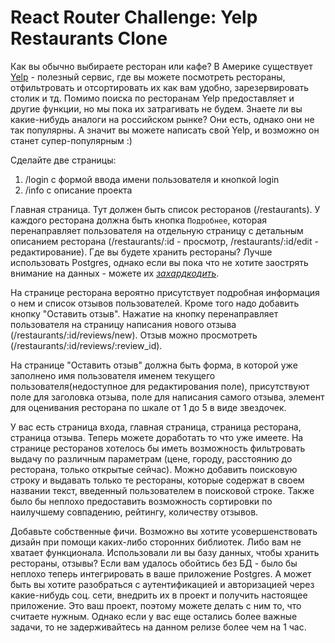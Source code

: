 # React Router Challenge: Yelp Restaurants Clone

Как вы обычно выбираете ресторан или кафе? В Америке существует [Yelp](https://www.yelp.com/search?cflt=restaurants&find_loc=San+Francisco%2C+CA) - полезный сервис, где вы можете посмотреть рестораны, отфильтровать и отсортировать их как вам удобно, зарезервировать столик и тд. Помимо поиска по ресторанам Yelp предоставляет и другие функции, но мы пока их затрагивать не будем. Знаете ли вы какие-нибудь аналоги на российском рынке? Они есть, однако они не так популярны. А значит вы можете написать свой Yelp, и возможно он станет супер-популярным :)

Сделайте две страницы:
1. /login с формой ввода имени пользователя и кнопкой login
2. /info с описание проекта

Главная страница. Тут должен быть список ресторанов (/restaurants). У каждого ресторана должна быть кнопка `Подробнее`, которая перенаправляет пользователя на отдельную страницу с детальным описанием ресторана (/restaurants/:id - просмотр, /restaurants/:id/edit - редактирование). Где вы будете хранить рестораны? Лучше использовать Postgres, однако если вы пока что не хотите заострять внимание на данных - можете их [*захардкодить*](https://en.wikipedia.org/wiki/Hard_coding).

На странице ресторана вероятно присутствует подробная информация о нем и список отзывов пользователей. Кроме того надо добавить кнопку "Оставить отзыв". Нажатие на кнопку перенаправляет пользователя на страницу написания нового отзыва (/restaurants/:id/reviews/new). Отзыв можно просмотреть (/restaurants/:id/reviews/:review_id).

На странице "Оставить отзыв" должна быть форма, в которой уже заполнено имя пользователя именем текущего пользователя(недоступное для редактирования поле), присутствуют поле для заголовка отзыва, поле для написания самого отзыва, элемент для оценивания ресторана по шкале от 1 до 5 в виде звездочек.

У вас есть страница входа, главная страница, страница ресторана, страница отзыва. Теперь можете доработать то что уже имеете. На странице ресторанов хотелось бы иметь возможность фильтровать выдачу по различным параметрам (цене, городу, расстоянию до ресторана, только открытые сейчас). Можно добавить поисковую строку и выдавать только те рестораны, которые содержат в своем названии текст, введенный пользователем в поисковой строке. Также было бы неплохо предоставить возможность сортировки по наилучшему совпадению, рейтингу, количеству отзывов.

Добавьте собственные фичи. Возможно вы хотите усовершенствовать дизайн при помощи каких-либо сторонних библиотек. Либо вам не хватает функционала. Использовали ли вы базу данных, чтобы хранить рестораны, отзывы? Если вам удалось обойтись без БД - было бы неплохо теперь интегрировать в ваше приложение Postgres. А может быть вы хотите разобраться с аутентификацией и авторизацией через какие-нибудь соц. сети, внедрить их в проект и получить настоящее приложение. Это ваш проект, поэтому можете делать с ним то, что считаете нужным. Однако если у вас еще остались более важные задачи, то не задерживайтесь на данном релизе более чем на 1 час.
